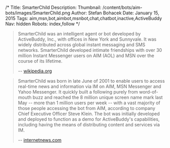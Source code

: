 /*
Title: SmarterChild
Description: 
Thumbnail: /content/bots/aim-bots/images/SmarterChild.png
Author: Stefan Bohacek
Date: January 15, 2015
Tags: aim,msn,bot,aimbot,msnbot,chat,chatbot,inactive,ActiveBuddy
Nav: hidden
Robots: index,follow
*/


> SmarterChild was an intelligent agent or bot developed by ActiveBuddy, Inc., with offices in New York and Sunnyvale. It was widely distributed across global instant messaging and SMS networks. SmarterChild developed intimate friendships with over 30 million Instant Messenger users on AIM (AOL) and MSN over the course of its lifetime.
>
> -- [wikipedia.org](https://en.wikipedia.org/wiki/SmarterChild)

> SmarterChild was born in late June of 2001 to enable users to access real-time news and information via IM on AIM, MSN Messenger and Yahoo Messenger. It quickly built a following purely from word-of-mouth buzz and reached the 8 million unique screen name mark last May -- more than 1 million users per week -- with a vast majority of those people accessing the bot from AIM, according to company Chief Executive Officer Steve Klein. The bot was initially developed and deployed to function as a demo for ActiveBuddy's capabilities, including having the means of distributing content and services via IM.
>
> -- [internetnews.com](http://www.internetnews.com/ent-news/article.php/1381631/ActiveBuddy+Retires+SmarterChild+on+AIM.htm)

